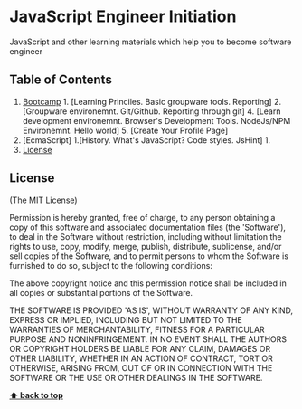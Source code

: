 # JavaScript Engineer Initiation

JavaScript and other learning materials which help you to become software engineer


## Table of Contents

  1. [Bootcamp](#bootcamp)
    1. [Learning Princiles. Basic groupware tools. Reporting]
    2. [Groupware environemnt. Git/Github. Reporting through git]
    4. [Learn development environemnt. Browser's Development Tools. NodeJs/NPM Environemnt. Hello world]
    5. [Create Your Profile Page]
  1. [EcmaScript]
    1.[History. What's JavaScript? Code styles. JsHint]
    1.
  2. [License](#License)
 



## License

(The MIT License)

Permission is hereby granted, free of charge, to any person obtaining
a copy of this software and associated documentation files (the
'Software'), to deal in the Software without restriction, including
without limitation the rights to use, copy, modify, merge, publish,
distribute, sublicense, and/or sell copies of the Software, and to
permit persons to whom the Software is furnished to do so, subject to
the following conditions:

The above copyright notice and this permission notice shall be
included in all copies or substantial portions of the Software.

THE SOFTWARE IS PROVIDED 'AS IS', WITHOUT WARRANTY OF ANY KIND,
EXPRESS OR IMPLIED, INCLUDING BUT NOT LIMITED TO THE WARRANTIES OF
MERCHANTABILITY, FITNESS FOR A PARTICULAR PURPOSE AND NONINFRINGEMENT.
IN NO EVENT SHALL THE AUTHORS OR COPYRIGHT HOLDERS BE LIABLE FOR ANY
CLAIM, DAMAGES OR OTHER LIABILITY, WHETHER IN AN ACTION OF CONTRACT,
TORT OR OTHERWISE, ARISING FROM, OUT OF OR IN CONNECTION WITH THE
SOFTWARE OR THE USE OR OTHER DEALINGS IN THE SOFTWARE.

**[⬆ back to top](#table-of-contents)**
